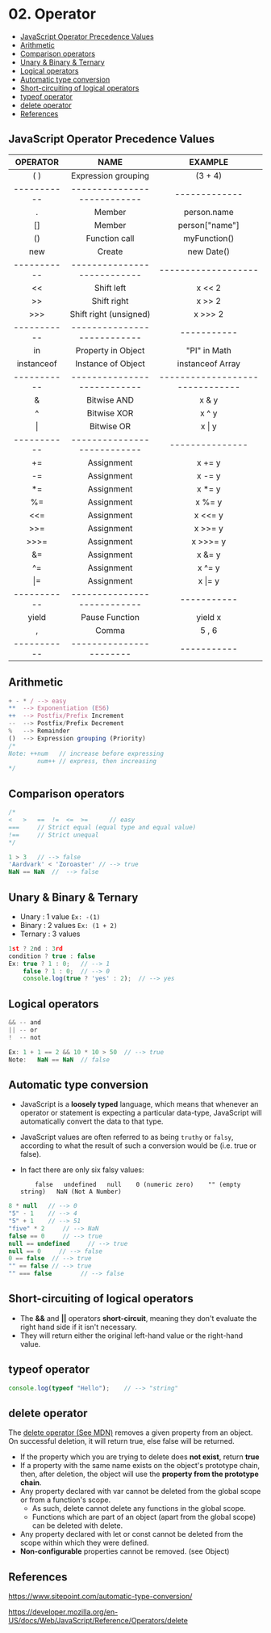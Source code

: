 # 02. Operator

  - [JavaScript Operator Precedence Values](#javascript-operator-precedence-values)
  - [Arithmetic](#arithmetic)
  - [Comparison operators](#comparison-operators)
  - [Unary & Binary & Ternary](#unary--binary--ternary)
  - [Logical operators](#logical-operators)
  - [Automatic type conversion](#automatic-type-conversion)
  - [Short-circuiting of logical operators](#short-circuiting-of-logical-operators)
  - [typeof operator](#typeof-operator)
  - [delete operator](#delete-operator)
  - [References](#references)

## JavaScript Operator Precedence Values
|	OPERATOR  |			NAME			|		EXAMPLE		|
|:-----------:|:---------------------------:|:-------------:|
|	( )    |  Expression grouping		|    (3 + 4)  |
|-----------|---------------------------|-------------|
|	.		|	Member					|	person.name		|
|	[]		|		Member				|	person["name"]	|
|	()		|		Function call		|	myFunction()	|
|	new		|		Create				|	new Date()		|
|-----------|---------------------------|-------------------|
|	<<	    |	Shift left				|	x << 2	|
|	>>	    |	Shift right				|	x >> 2	|
|	>>>	    |	Shift right (unsigned)	|	x >>> 2	|
|-----------|---------------------------|-----------|
|	in  		|	Property in Object			|	"PI" in Math		|
|	instanceof  |	Instance of Object			|	instanceof Array	|
|-----------|---------------------------|-------------------------------|
|	&	    |		Bitwise AND			|	x & y		|
|	^	    |		Bitwise XOR			|	x ^ y		|
|   &#124;  |		Bitwise OR			|	x &#124; y	|
|-----------|---------------------------|---------------|
|	+=	   |  Assignment			|	x += y		|
|	-=	   |  Assignment			|	x -= y		|
|	*=	   |  Assignment			|	x *= y		|
|	%=	   |  Assignment			|	x %= y		|
|	<<=	   |  Assignment			|	x <<= y		|
|	>>=	   |  Assignment			|	x >>= y		|
|	>>>=   |  Assignment			|	x >>>= y	|
|	&=	   |  Assignment			|	x &= y		|
|	^=	   |  Assignment			|	x ^= y		|
|  &#124;= |  Assignment			|	x &#124;= y	|
|-----------|---------------------------|-----------|
|	yield	|  Pause Function		|	yield x	|
|	,	   	|  Comma				|	5 , 6	|
|-----------|-----------------------|-----------|

## Arithmetic
```js
+ - * / --> easy
**  --> Exponentiation (ES6)
++  --> Postfix/Prefix Increment
--  --> Postfix/Prefix Decrement
%   --> Remainder
()  --> Expression grouping (Priority)
/*
Note: ++num   // increase before expressing
        num++ // express, then increasing
*/
```

## Comparison operators
```js
/*
<   >   ==  !=  <=  >=      // easy
===     // Strict equal (equal type and equal value)
!==     // Strict unequal
*/

1 > 3   // --> false
'Aardvark' < 'Zoroaster' // --> true
NaN == NaN  //	--> false
```


## Unary & Binary & Ternary
- Unary : 1 value
    `Ex: -(1)`
- Binary : 2 values
    `Ex: (1 + 2)`
- Ternary : 3 values
```js
1st ? 2nd : 3rd
condition ? true : false
Ex: true ? 1 : 0;   // --> 1
    false ? 1 : 0;  // --> 0
    console.log(true ? 'yes' : 2);  // --> yes
```

## Logical operators
```js
&& -- and
|| -- or
!  -- not

Ex: 1 + 1 == 2 && 10 * 10 > 50  // --> true
Note:   NaN == NaN  // false
```

## Automatic type conversion
-	JavaScript is a **loosely typed** language, which means that whenever an operator or statement is expecting a particular data-type, JavaScript will automatically convert the data to that type.
-	JavaScript values are often referred to as being `truthy` or `falsy`, according to what the result of such a conversion would be (i.e. true or false).
-	In fact there are only six falsy values:

	        false   undefined   null    0 (numeric zero)    "" (empty string)   NaN (Not A Number)

```js
8 * null   // --> 0
"5" - 1    // --> 4
"5" + 1    // --> 51
"five" * 2     // --> NaN
false == 0     // --> true
null == undefined     // --> true
null == 0     // --> false
0 == false  // --> true
"" == false // --> true
"" === false        // --> false
```

## Short-circuiting of logical operators
-	The **&&** and **||** operators **short-circuit**, meaning they don't evaluate the right hand side if it isn't necessary.
-	They will return either the original left-hand value or the right-hand value.

## typeof operator
```js
console.log(typeof "Hello");    // --> "string"
```

## delete operator
The [delete operator (See MDN)][delete-operator] removes a given property from an object.
On successful deletion, it will return true, else false will be returned.

-   If the property which you are trying to delete does **not exist**, return **true**
-   If a property with the same name exists on the object's prototype chain, then, after deletion, the object will use the **property from the prototype chain**.
-   Any property declared with var cannot be deleted from the global scope or from a function's scope.
    -   As such, delete cannot delete any functions in the global scope.
    -   Functions which are part of an object (apart from the global scope) can be deleted with delete.
-   Any property declared with let or const cannot be deleted from the scope within which they were defined.
-   **Non-configurable** properties cannot be removed. (see Object)

## References
https://www.sitepoint.com/automatic-type-conversion/

https://developer.mozilla.org/en-US/docs/Web/JavaScript/Reference/Operators/delete

[delete-operator]: https://developer.mozilla.org/en-US/docs/Web/JavaScript/Reference/Operators/delete